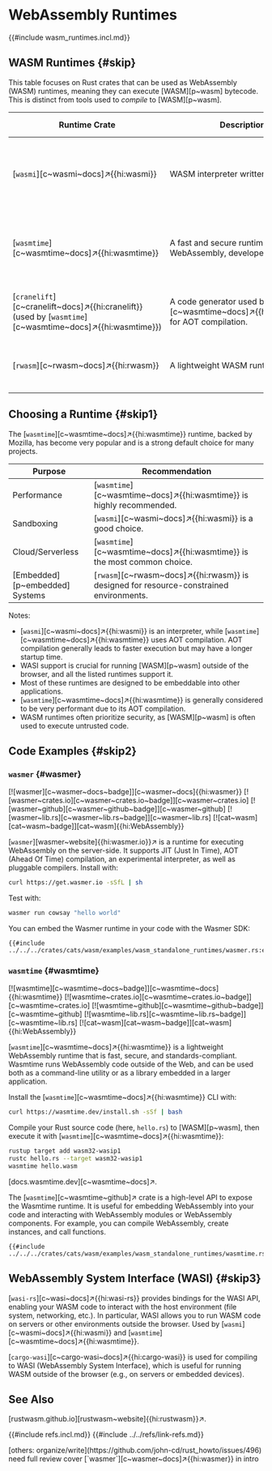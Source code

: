 # WebAssembly Runtimes

{{#include wasm_runtimes.incl.md}}

## WASM Runtimes {#skip}

This table focuses on Rust crates that can be used as WebAssembly (WASM) runtimes, meaning they can execute [WASM][p~wasm] bytecode. This is distinct from tools used to *compile* to [WASM][p~wasm].

| Runtime Crate | Description | Key Features | WASI Support | Embeddable | Notes |
|---|---|---|---|---|---|
| [`wasmi`][c~wasmi~docs]↗{{hi:wasmi}} | WASM interpreter written in Rust. | Interprets WASM bytecode, good for sandboxing and portability. | Yes (via [`wasi-rs`][c~wasi~docs]↗{{hi:wasi-rs}}) | Yes | A popular and actively maintained WASM interpreter. |
| [`wasmtime`][c~wasmtime~docs]↗{{hi:wasmtime}} | A fast and secure runtime for WebAssembly, developed by Mozilla. | Ahead-of-time (AOT) compilation for performance, supports WASI. | Yes | Yes | Focuses on speed and security. |
| [`cranelift`][c~cranelift~docs]↗{{hi:cranelift}} (used by [`wasmtime`][c~wasmtime~docs]↗{{hi:wasmtime}}) | A code generator used by [`wasmtime`][c~wasmtime~docs]↗{{hi:wasmtime}} for AOT compilation. | Generates optimized machine code from WASM. | N/A (part of [`wasmtime`][c~wasmtime~docs]↗{{hi:wasmtime}}) | N/A | Not a runtime itself, but a crucial component of [`wasmtime`][c~wasmtime~docs]↗{{hi:wasmtime}}. |
| [`rwasm`][c~rwasm~docs]↗{{hi:rwasm}} | A lightweight WASM runtime. | Small footprint, suitable for embedded systems. | Yes | Yes | Designed for resource-constrained environments. |

## Choosing a Runtime {#skip1}

The [`wasmtime`][c~wasmtime~docs]↗{{hi:wasmtime}} runtime, backed by Mozilla, has become very popular and is a strong default choice for many projects.

| Purpose | Recommendation |
|---|---|
| Performance | [`wasmtime`][c~wasmtime~docs]↗{{hi:wasmtime}} is highly recommended. |
| Sandboxing | [`wasmi`][c~wasmi~docs]↗{{hi:wasmi}} is a good choice. |
| Cloud/Serverless | [`wasmtime`][c~wasmtime~docs]↗{{hi:wasmtime}} is the most common choice. |
| [Embedded][p~embedded] Systems | [`rwasm`][c~rwasm~docs]↗{{hi:rwasm}} is designed for resource-constrained environments. |

Notes:

- [`wasmi`][c~wasmi~docs]↗{{hi:wasmi}} is an interpreter, while [`wasmtime`][c~wasmtime~docs]↗{{hi:wasmtime}} uses AOT compilation. AOT compilation generally leads to faster execution but may have a longer startup time.
- WASI support is crucial for running [WASM][p~wasm] outside of the browser, and all the listed runtimes support it.
- Most of these runtimes are designed to be embeddable into other applications.
- [`wasmtime`][c~wasmtime~docs]↗{{hi:wasmtime}} is generally considered to be very performant due to its AOT compilation.
- WASM runtimes often prioritize security, as [WASM][p~wasm] is often used to execute untrusted code.

## Code Examples {#skip2}

### `wasmer` {#wasmer}

[![wasmer][c~wasmer~docs~badge]][c~wasmer~docs]{{hi:wasmer}}
[![wasmer~crates.io][c~wasmer~crates.io~badge]][c~wasmer~crates.io]
[![wasmer~github][c~wasmer~github~badge]][c~wasmer~github]
[![wasmer~lib.rs][c~wasmer~lib.rs~badge]][c~wasmer~lib.rs]
[![cat~wasm][cat~wasm~badge]][cat~wasm]{{hi:WebAssembly}}

[`wasmer`][wasmer~website]{{hi:wasmer.io}}↗ is a runtime for executing WebAssembly on the server-side. It supports JIT (Just In Time), AOT (Ahead Of Time) compilation, an experimental interpreter, as well as pluggable compilers. Install with:

```sh
curl https://get.wasmer.io -sSfL | sh
```

Test with:

```sh
wasmer run cowsay "hello world"
```

You can embed the Wasmer runtime in your code with the Wasmer SDK:

```rust,editable
{{#include ../../../crates/cats/wasm/examples/wasm_standalone_runtimes/wasmer.rs:example}}
```

### `wasmtime` {#wasmtime}

[![wasmtime][c~wasmtime~docs~badge]][c~wasmtime~docs]{{hi:wasmtime}}
[![wasmtime~crates.io][c~wasmtime~crates.io~badge]][c~wasmtime~crates.io]
[![wasmtime~github][c~wasmtime~github~badge]][c~wasmtime~github]
[![wasmtime~lib.rs][c~wasmtime~lib.rs~badge]][c~wasmtime~lib.rs]
[![cat~wasm][cat~wasm~badge]][cat~wasm]{{hi:WebAssembly}}

[`wasmtime`][c~wasmtime~docs]↗{{hi:wasmtime}} is a lightweight WebAssembly runtime that is fast, secure, and standards-compliant. Wasmtime runs WebAssembly code outside of the Web, and can be used both as a command-line utility or as a library embedded in a larger application.

Install the [`wasmtime`][c~wasmtime~docs]↗{{hi:wasmtime}} CLI with:

```sh
curl https://wasmtime.dev/install.sh -sSf | bash
```

Compile your Rust source code (here, `hello.rs`) to [WASM][p~wasm], then execute it with [`wasmtime`][c~wasmtime~docs]↗{{hi:wasmtime}}:

```sh
rustup target add wasm32-wasip1
rustc hello.rs --target wasm32-wasip1
wasmtime hello.wasm
```

[docs.wasmtime.dev][c~wasmtime~docs]↗.

The [`wasmtime`][c~wasmtime~github]↗ crate is a high-level API to expose the Wasmtime runtime. It is useful for embedding WebAssembly into your code and interacting with WebAssembly modules or WebAssembly components. For example, you can compile WebAssembly, create instances, and call functions.

```rust,editable
{{#include ../../../crates/cats/wasm/examples/wasm_standalone_runtimes/wasmtime.rs:example}}
```

## WebAssembly System Interface (WASI) {#skip3}

[`wasi-rs`][c~wasi~docs]↗{{hi:wasi-rs}} provides bindings for the WASI API, enabling your WASM code to interact with the host environment (file system, networking, etc.). In particular, WASI allows you to run WASM code on servers or other environments outside the browser. Used by [`wasmi`][c~wasmi~docs]↗{{hi:wasmi}} and [`wasmtime`][c~wasmtime~docs]↗{{hi:wasmtime}}.

[`cargo-wasi`][c~cargo-wasi~docs]↗{{hi:cargo-wasi}} is used for compiling to WASI (WebAssembly System Interface), which is useful for running WASM outside of the browser (e.g., on servers or embedded devices).

## See Also

[rustwasm.github.io][rustwasm~website]{{hi:rustwasm}}↗.

{{#include refs.incl.md}}
{{#include ../../refs/link-refs.md}}

<div class="hidden">
[others: organize/write](https://github.com/john-cd/rust_howto/issues/496) need full review
cover [`wasmer`][c~wasmer~docs]↗{{hi:wasmer}} in intro
</div>
